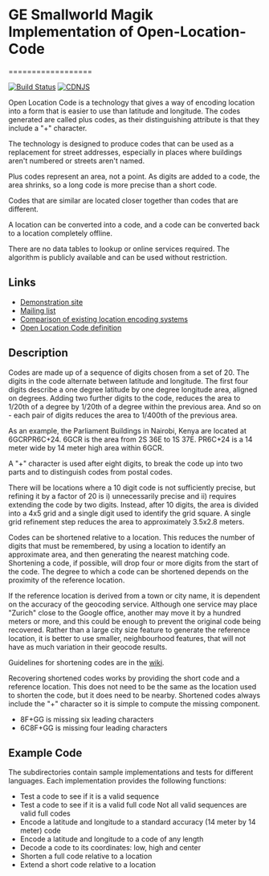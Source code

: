# GE Smallworld Magik Implementation of Open-Location-Code
==================

[![Build Status](https://api.travis-ci.org/google/open-location-code.svg?branch=master)](https://travis-ci.org/google/open-location-code)
[![CDNJS](https://img.shields.io/cdnjs/v/openlocationcode.svg)](https://cdnjs.com/libraries/openlocationcode)

Open Location Code is a technology that gives a way of encoding location into a form that is
easier to use than latitude and longitude. The codes generated are called plus codes, as their
distinguishing attribute is that they include a "+" character.

The technology is designed to produce codes that can be used as a replacement for street addresses, especially
in places where buildings aren't numbered or streets aren't named.

Plus codes represent an area, not a point. As digits are added
to a code, the area shrinks, so a long code is more precise than a short
code.

Codes that are similar are located closer together than codes that are
different.

A location can be converted into a code, and a code can be converted back
to a location completely offline.

There are no data tables to lookup or online services required. The
algorithm is publicly available and can be used without restriction.

Links
-----
 * [Demonstration site](http://plus.codes/)
 * [Mailing list](https://groups.google.com/forum/#!forum/open-location-code)
 * [Comparison of existing location encoding systems](https://github.com/google/open-location-code/wiki/Evaluation-of-Location-Encoding-Systems)
 * [Open Location Code definition](https://github.com/google/open-location-code/blob/master/docs/olc_definition.adoc)

Description
-----------

Codes are made up of a sequence of digits chosen from a set of 20. The
digits in the code alternate between latitude and longitude. The first
four digits describe a one degree latitude by one degree longitude
area, aligned on degrees. Adding two further digits to the code,
reduces the area to 1/20th of a degree by 1/20th of a degree within the
previous area. And so on - each pair of digits reduces the area to
1/400th of the previous area.

As an example, the Parliament Buildings in Nairobi, Kenya are located at
6GCRPR6C+24. 6GCR is the area from 2S 36E to 1S 37E. PR6C+24 is a 14 meter
wide by 14 meter high area within 6GCR.

A "+" character is used after eight digits, to break the code up into two parts
and to distinguish codes from postal codes.

There will be locations where a 10 digit code is not sufficiently precise, but
refining it by a factor of 20 is i) unnecessarily precise and ii) requires extending
the code by two digits. Instead, after 10 digits, the area is divided
into a 4x5 grid and a single digit used to identify the grid square. A single
grid refinement step reduces the area to approximately 3.5x2.8 meters.

Codes can be shortened relative to a location. This reduces the number of digits
that must be remembered, by using a location to identify an approximate area,
and then generating the nearest matching code. Shortening a code, if possible,
will drop four or more digits from the start of the code. The degree to which a
code can be shortened depends on the proximity of the reference location.

If the reference location is derived from a town or city name, it is dependent
on the accuracy of the geocoding service. Although one service may place
"Zurich" close to the Google office, another may move it by a hundred meters or
more, and this could be enough to prevent the original code being recovered.
Rather than a large city size feature to generate the reference location, it is
better to use smaller, neighbourhood features, that will not have as much
variation in their geocode results.

Guidelines for shortening codes are in the [wiki](https://github.com/google/open-location-code/wiki).

Recovering shortened codes works by providing the short code and a reference
location. This does not need to be the same as the location used to shorten the
code, but it does need to be nearby. Shortened codes always include the "+"
character so it is simple to compute the missing component.

 * 8F+GG is missing six leading characters
 * 6C8F+GG is missing four leading characters

Example Code
------------

The subdirectories contain sample implementations and tests for different
languages. Each implementation provides the following functions:

 * Test a code to see if it is a valid sequence
 * Test a code to see if it is a valid full code
   Not all valid sequences are valid full codes
 * Encode a latitude and longitude to a standard accuracy
   (14 meter by 14 meter) code
 * Encode a latitude and longitude to a code of any length
 * Decode a code to its coordinates: low, high and center
 * Shorten a full code relative to a location
 * Extend a short code relative to a location
